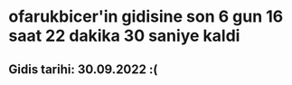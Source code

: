 # ofarukbicer'in gidisine son 6 gun 16 saat 22 dakika 30 saniye kaldi

## Gidis tarihi: 30.09.2022 :(